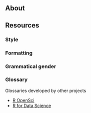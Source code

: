 ## About
## Resources
### Style
### Formatting
### Grammatical gender
### Glossary
Glossaries developed by other projects
* [R OpenSci](https://github.com/ropensci-review-tools/glossary/blob/master/glossary.csv)
* [R for Data Science](https://github.com/cienciadedatos/documentacion-traduccion-r4ds/blob/master/orientaciones-traduccion.md)